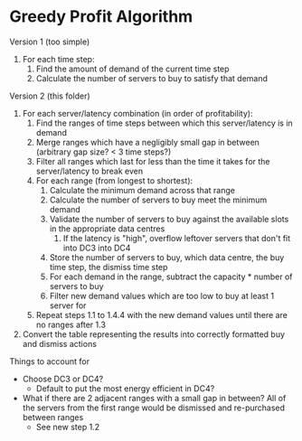 # Greedy Profit Algorithm

Version 1 (too simple)
1) For each time step:
	1) Find the amount of demand of the current time step
	2) Calculate the number of servers to buy to satisfy that demand

Version 2 (this folder)
1) For each server/latency combination (in order of profitability):
	1) Find the ranges of time steps between which this server/latency is in demand
	2) Merge ranges which have a negligibly small gap in between (arbitrary gap size? < 3 time steps?)
	3) Filter all ranges which last for less than the time it takes for the server/latency to break even
	4) For each range (from longest to shortest):
		1) Calculate the minimum demand across that range
		2) Calculate the number of servers to buy meet the minimum demand
		3) Validate the number of servers to buy against the available slots in the appropriate data centres
			1) If the latency is "high", overflow leftover servers that don't fit into DC3 into DC4
		4) Store the number of servers to buy, which data centre, the buy time step, the dismiss time step
		5) For each demand in the range, subtract the capacity * number of servers to buy
        6) Filter new demand values which are too low to buy at least 1 server for
	5) Repeat steps 1.1 to 1.4.4 with the new demand values until there are no ranges after 1.3
2) Convert the table representing the results into correctly formatted buy and dismiss actions

Things to account for
- Choose DC3 or DC4?
	- Default to put the most energy efficient in DC4?
- What if there are 2 adjacent ranges with a small gap in between? All of the servers from the first range would be dismissed and re-purchased between ranges
	- See new step 1.2